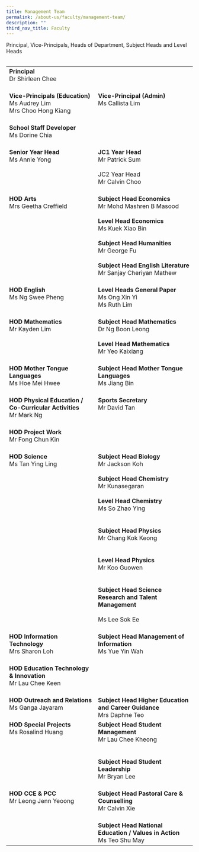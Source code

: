 ```yaml
---
title: Management Team
permalink: /about-us/faculty/management-team/
description: ""
third_nav_title: Faculty
---
```

<div>Principal, Vice-Principals, Heads of Department, Subject Heads and Level Heads</div>
<div><br></div>
<table>
    <tbody>
        <tr>
            <td valign="top">
                <div><strong>Principal</strong></div>
                <div>Dr Shirleen Chee</div>
                <div><br></div>
            </td>
            <td><br><br></td>
        </tr>
        <tr>
            <td valign="top">
                <div><strong>Vice-Principals (Education)</strong></div>
                <div>Ms Audrey Lim</div>
                <div>Mrs Choo Hong Kiang</div>
                <div><br></div>
            </td>
            <td valign="top">
                <div><strong>Vice-Principal (Admin)</strong></div>
                <div>Ms Callista Lim</div>
            </td>
        </tr>
        <tr>
            <td valign="top">
                <div><strong>School Staff Developer</strong></div>
                <div>Ms Dorine Chia</div>
                <div><br></div>
            </td>
            <td><br></td>
        </tr>
        <tr>
            <td valign="top">
                <div><strong>Senior Year Head</strong></div>
                <div>Ms Annie Yong</div>
            </td>
            <td valign="top">
                <div><strong>JC1 Year Head</strong></div>
                <div>Mr Patrick Sum</div>
                <div><br></div>
                <div>JC2 Year Head</div>
                <div>Mr Calvin Choo</div>
                <div><br></div>
            </td>
        </tr>
        <tr>
            <td valign="top">
                <div><strong>HOD Arts</strong></div>
                <div>Mrs Geetha Creffield</div>
            </td>
            <td valign="top">
                <div><strong>Subject Head Economics</strong></div>
                <div>Mr Mohd Mashren B Masood</div>
                <div><strong><br></strong></div>
                <div><strong>Level Head Economics</strong></div>
                <div>Ms Kuek Xiao Bin</div>
                <div><strong><br></strong></div>
                <div>
                    <div><strong>Subject Head Humanities</strong></div>
                    <div>Mr George Fu</div>
                </div>
                <div><strong><br></strong></div>
                <div><strong>Subject Head English Literature</strong></div>
                <div>Mr Sanjay Cheriyan Mathew</div>
                <div><br></div>
            </td>
        </tr>
        <tr>
            <td valign="top">
                <div><strong>HOD English</strong></div>
                <div>Ms Ng Swee Pheng</div>
            </td>
            <td valign="top">
                <div><strong>Level Heads General Paper</strong></div>
                <div>Ms Ong Xin Yi</div>
                <div>Ms Ruth Lim</div>
                <div><br></div>
            </td>
        </tr>
        <tr>
            <td valign="top">
                <div>
                    <div><strong>HOD Mathematics</strong></div>
                    <div>Mr Kayden Lim</div>
                </div>
            </td>
            <td valign="top">
                <div>
                    <div>
                        <div>
                            <div>
                                <div><strong>Subject Head Mathematics</strong></div>
                                <div>Dr Ng Boon Leong</div>
                            </div>
                            <div><strong><br></strong></div>
                            <div><strong>Level Head Mathematics</strong></div>
                            <div>Mr Yeo Kaixiang</div>
                            <div><br></div>
                        </div>
                    </div>
                </div>
            </td>
        </tr>
        <tr>
            <td valign="top">
                <div>
                    <div>
                        <div><strong>HOD Mother Tongue Languages</strong><br></div>
                        <div>Ms Hoe Mei Hwee<br></div>
                    </div>
                </div>
            </td>
            <td valign="top">
                <div>
                    <div>
                        <div>
                            <div>
                                <div><strong>Subject Head Mother Tongue Languages</strong></div>
                                <div>Ms Jiang Bin</div>
                                <div><br></div>
                            </div>
                        </div>
                    </div>
                </div>
            </td>
        </tr>
        <tr>
            <td valign="top">
                <div>
                    <div><strong>HOD Physical Education / Co-Curricular Activities</strong></div>
                    <div>Mr Mark Ng</div>
                    <div><br></div>
                </div>
            </td>
            <td valign="top">
                <div>
                    <div>
                        <div>
                            <div><strong>Sports Secretary</strong></div>
                            <div>Mr David Tan</div>
                        </div>
                    </div>
                </div>
            </td>
        </tr>
        <tr>
            <td valign="top">
                <div>
                    <div><strong>HOD Project Work</strong></div>
                    <div>Mr Fong Chun Kin</div>
                    <div><br></div>
                </div>
            </td>
            <td><br></td>
        </tr>
        <tr>
            <td valign="top">
                <div>
                    <div><strong>HOD Science</strong></div>
                    <div>Ms Tan Ying Ling</div>
                    <div><br></div>
                    <div>
                        <div><br></div>
                    </div>
                </div>
            </td>
            <td valign="top">
                <div>
                    <div>
                        <div>
                            <div>
                                <div><strong>Subject Head Biology</strong></div>
                                <div>
                                    <div>Mr Jackson Koh</div>
                                    <div><br></div>
                                </div>
                            </div>
                            <div><strong>Subject Head Chemistry</strong></div>
                            <div>
                                <div>Mr Kunasegaran</div>
                                <div><br></div>
                            </div>
                        </div>
                    </div>
                    <div>
                        <div><strong>Level Head Chemistry</strong></div>
                        <div>Ms So Zhao Ying</div>
                        <div><br></div>
                    </div>
                    <div><br></div>
                    <div>
                        <div><strong>Subject Head Physics</strong></div>
                        <div>Mr Chang Kok Keong</div>
                        <div><br></div>
                        <div><br></div>
                        <div>
                            <div><strong>Level Head Physics</strong></div>
                            <div>Mr Koo Guowen</div>
                            <div><br></div>
                        </div>
                        <div><br></div><strong>
                            <div><strong>Subject Head Science Research and Talent Management</strong></div>
                        </strong>
                        <div><br></div>
                    </div>
                    <div>Ms Lee Sok Ee</div>
                    <div><br></div>
                </div>
            </td>
        </tr>
        <tr>
            <td valign="top">
                <div>
                    <div><strong>HOD Information Technology</strong></div>
                    <div>Mrs Sharon Loh</div>
                    <div><br></div>
                </div>
            </td>
            <td valign="top">
                <div>
                    <div>
                        <div><strong>Subject Head Management of Information</strong></div>
                        <div>Ms Yue Yin Wah</div>
                    </div>
                </div>
            </td>
        </tr>
        <tr>
            <td valign="top">
                <div><strong>HOD Education Technology &amp; Innovation</strong></div>
                <div>Mr Lau Chee Keen</div>
                <div><br></div>
            </td>
            <td><br></td>
        </tr>
        <tr>
            <td valign="top">
                <div>
                    <div><strong>HOD Outreach and Relations</strong></div>
                    <div>Ms Ganga Jayaram</div>
                    <div><br></div>
                </div>
            </td>
            <td valign="top">
                <div>
                    <div>
                        <div><strong>Subject Head Higher Education and Career Guidance</strong></div>
                        <div>Mrs Daphne Teo</div>
                    </div>
                </div>
            </td>
        </tr>
        <tr>
            <td valign="top">
                <div>
                    <div><strong>HOD Special Projects</strong></div>
                    <div>Ms Rosalind Huang</div>
                    <div><br></div>
                </div>
            </td>
            <td valign="top">
                <div>
                    <div><strong>Subject Head&nbsp;</strong><strong>Student Management</strong></div>
                    <div>Mr Lau Chee Kheong</div>
                    <div><br></div>
                    <div><br></div>
                    <div>
                        <div><strong>Subject Head Student Leadership</strong></div>
                        <div>Mr Bryan Lee</div>
                        <div><br></div>
                    </div>
                </div>
            </td>
        </tr>
        <tr>
            <td valign="top">
                <div>
                    <div><strong>HOD C</strong><strong>CE &amp; PCC</strong></div>
                    <div>Mr Leong Jenn Yeoong</div>
                </div>
            </td>
            <td valign="top">
                <div>
                    <div><strong>Subject Head Pastoral Care &amp; Counselling</strong></div>
                    <div>Mr Calvin Xie</div>
                    <div><br></div>
                </div>
            </td>
        </tr>
        <tr>
            <td><br></td>
            <td valign="top">
                <div>
                    <div><strong>Subject Head National Education / Values in Action</strong></div>
                    <div>Ms Teo Shu May</div>
                </div>
            </td>
        </tr>
    </tbody>
</table>